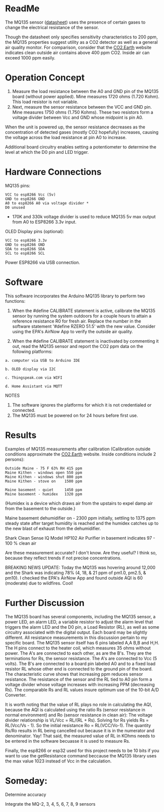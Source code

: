 # ReadMe
  The MQ135 sensor ([datasheet](https://www.olimex.com/Products/Components/Sensors/Gas/SNS-MQ135/resources/SNS-MQ135.pdf)) uses the presence of certain gases to change the electrical resistance of the sensor.  
  
  Though the datasheet only specifies sensitivity characteristics to 200 ppm, the MQ135 properties suggest utility as a CO2 detector as well as a general air quality monitor.  For comparison, consider that the [CO2.Earth]([co2.earth](https://www.co2.earth/)) website indicates clean 
  outside air contains above 400 ppm CO2.  Inside air can exceed 1000 ppm easily.

# Operation Concept  
1. Measure the load resistance between the A0 and GND pin of the MQ135 board (without power applied).  Mine measures 1720 ohms (1.720 Kohm). This load resistor is not variable.
2. Next, measure the sensor resistance between the VCC and GND pin.  Mine measures 1750 ohms (1.750 Kohms).  These two resistors form a voltage divider between Vcc and GND whose midpoint is pin A0.

When the unit is powered up, the sensor resistance decreases as the concentration of detected gases (mostly CO2 hopefully) increases, causing the voltage across the load resistance at pin A0 to increase.

Additional board circuitry enables setting a potentiometer to determine the level at which the D0 pin and LED trigger.

# Hardware Connections

MQ135 pins:

    VCC to esp8266 Vcc (5v)
    GND to esp8266 GND
    A0 to esp8266 A0 via voltage divider *
    D0 unused

* 170K and 330k voltage divider is used to reduce MQ135 5v max output from A0 to ESP8266 3.3v input.
  
OLED Display pins (optional):

    VCC to esp8266 3.3v 
    GND to esp8266 GND
    SDA to esp8266 SDA
    SCL to esp8266 SCL

Power ESP8266 via USB connection.

# Software

  This software incorporates the Arduino MQ135 library to perform two functions:
  
  1. When the #define CALIBRATE statement is active, calibrate the MQ135 sensor by running the system outdoors for a couple hours
     to attain a reference resistance R0 for fresh air.  Replace the number in the software statement '#define RZERO 51.5' with the new value.
     Consider using the EPA's AirNow App to verify the outside air quality.
           
  2. When the #define CALIBRATE statement is inactivated by commenting it out, read the MQ135 sensor and report the CO2 ppm data on the following platforms:
  
    a. computer via USB to Arduino IDE
  
    b. OLED display via I2C
  
    c. Thingspeak.com via WIFI
  
    d. Home Assistant via MQTT

  NOTES 
  
  1. The software ignores the platforms for which it is not credentialed or connected.
  2. The MQ135 must be powered on for 24 hours before first use.

# Results

Examples of MQ135 measurements after calibration (Calibration outside conditions approximate the [CO2.Earth]([co2.earth](https://www.co2.earth/)) website. Inside conditions include 2 persons):

    Outside Maine - 75 F 63% RH 415 ppm
    Maine Kithen - windows open 550 ppm
    Maine Kithen - windows shut 800 ppm
    Maine Kithen - stove on    1500 ppm   
    
    Maine basement - quiet     1450 ppm
    Maine basement - humidex   1320 ppm

(Humidex is a device which draws air from the upstairs to expel damp air from the basement to the outside.)

Maine basement dehumidifier on - 2300 ppm initially, settling to 1375 ppm steady state after target humidity is reached and the humidex catches up to the new blast of exhaust from the dehumidifier.
    
Shark Clean Sense IQ Model HP102 Air Purifier in basement indicates 97 - 100 % clean air    

Are these measurement accurate?  I don't know.  Are they useful? I think so, because they reflect trends if not precise concentrations.  

BREAKING NEWS UPDATE: Today the MQ135 was hovering around 12,000 and the Shark was indicating 78% (4, 18, & 21 ppm of pm1.0, pm2.5, & pm10).  I checked the EPA's AirNow App and found outside AQI is 60 (moderate) due to wildfires. Cool!


# Further Discussion

The MQ135 board has several components, including the MQ135 sensor, a power LED, an alarm LED, a variable resistor to adjust the alarm level that triggers the alarm LED and the D0 pin, a Load Resistor (RL), as well as some circuitry associated with the digital output.  Each board may be slightly different.  All resistance measurements in this discussion pertain to my specific board.  The MQ135 sensor itself has 6 pins labeled A,A B,B and H,H.  The H pins connect to the heater coil, which measures 35 ohms without power.  The A's are connected to each other, as are the B's.  They are the terminations for Rs, the sensor resistance.  The A's are connected to Vcc (5 volts).  The B's are connected to a board pin labeled A0 and to a fixed load resistor RL whose other end is connected to the ground pin of the board.  The characteristic curve shows that increasing ppm reduces sensor resistance.  The resistance of the sensor and the RL tied to A0 pin form a voltage divider whose voltage increases with increasing PPM (decreasing Rs).  The comparable Rs and RL values insure optimum use of the 10-bit A/D Converter. 

It is worth noting that the value of RL plays no role in calculating the AQI, because the AQI is calculated using the ratio Rs (sensor resistance in normal environment) and Ro (sensor resistance in clean air): 
The voltage divider relationship is VL/Vcc = RL/(RL + Rs).  Solving for Rs yields Rs = RL(Vcc/Vs - 1).  So the initial resistance Ro = RL(VCC/Vo-1).  The quantity Rs/Ro results in RL being cancelled out because it is in the numerator and denominator. Yay!
That said, the measured value of RL in KOhms needs to be entered in the software becuasse it is used to measure Rs.

Finally, the esp8266 or esp32 used for this project needs to be 10 bits if you want to use the getResistance command beccause the MQ135 library uses the max value 1023 instead of Vcc in the calculation.

# Someday:

Determine accuracy
    
Integrate the MQ-2, 3, 4, 5, 6, 7, 8, 9 sensors
